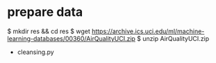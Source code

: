 # prepare data
  $ mkdir res && cd res
  $ wget https://archive.ics.uci.edu/ml/machine-learning-databases/00360/AirQualityUCI.zip
  $ unzip AirQualityUCI.zip

* cleansing.py

